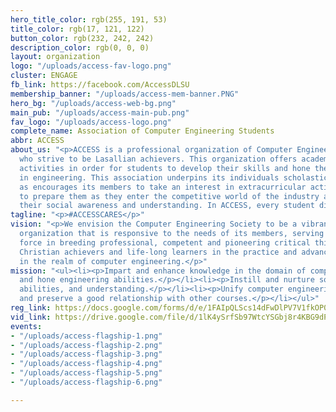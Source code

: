 ```yaml
---
hero_title_color: rgb(255, 191, 53)
title_color: rgb(17, 121, 122)
button_color: rgb(232, 242, 242)
description_color: rgb(0, 0, 0)
layout: organization
logo: "/uploads/access-fav-logo.png"
cluster: ENGAGE
fb_link: https://facebook.com/AccessDLSU
membership_banner: "/uploads/access-mem-banner.PNG"
hero_bg: "/uploads/access-web-bg.png"
main_pub: "/uploads/access-main-pub.png"
fav_logo: "/uploads/access-logo.png"
complete_name: Association of Computer Engineering Students
abbr: ACCESS
about_us: "<p>ACCESS is a professional organization of Computer Engineering students
  who strive to be Lasallian achievers. This organization offers academic and career-related
  activities in order for students to develop their skills and hone their abilities
  in engineering. This association underpins its individuals scholastically as well
  as encourages its members to take an interest in extracurricular activities so as
  to prepare them as they enter the competitive world of the industry all while nurturing
  their social awareness and understanding. In ACCESS, every student discovers a family!</p>"
tagline: "<p>#ACCESSCARES</p>"
vision: "<p>We envision the Computer Engineering Society to be a vibrant and growing
  organization that is responsive to the needs of its members, serving as a moving
  force in breeding professional, competent and pioneering critical thinkers who are
  Christian achievers and life-long learners in the practice and advancement of technology
  in the realm of computer engineering.</p>"
mission: "<ul><li><p>Impart and enhance knowledge in the domain of computer engineering.</p></li><li><p>Expand
  and hone engineering abilities.</p></li><li><p>Instill and nurture social awareness,
  abilities, and understanding.</p></li><li><p>Unify computer engineering students
  and preserve a good relationship with other courses.</p></li></ul>"
reg_link: https://docs.google.com/forms/d/e/1FAIpQLScs14dFwDlPV7V1fkOP0qq_jApKcbzygnVZYQtXFrqxsvSZow/viewform?usp=sf_link
vid_link: https://drive.google.com/file/d/1lK4ySrfSb97WtcYSGbj8r4KBG9dPVVoO/preview
events:
- "/uploads/access-flagship-1.png"
- "/uploads/access-flagship-2.png"
- "/uploads/access-flagship-3.png"
- "/uploads/access-flagship-4.png"
- "/uploads/access-flagship-5.png"
- "/uploads/access-flagship-6.png"

---
```

